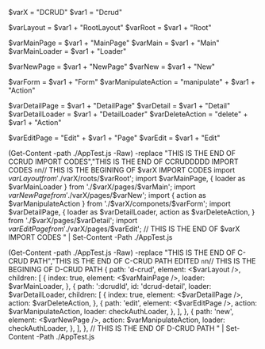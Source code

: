 $varX = "DCRUD"
$var1 = "Dcrud"

$varLayout = $var1 + "RootLayout"
$varRoot = $var1 + "Root"

$varMainPage = $var1 + "MainPage"
$varMain = $var1 + "Main"
$varMainLoader = $var1 + "Loader"

$varNewPage = $var1 + "NewPage"
$varNew = $var1 + "New"

$varForm = $var1 + "Form"
$varManipulateAction = "manipulate" + $var1 + "Action"

$varDetailPage = $var1 + "DetailPage"
$varDetail = $var1 + "Detail"
$varDetailLoader = $var1 + "DetailLoader"
$varDeleteAction = "delete" + $var1 + "Action"

$varEditPage = "Edit" + $var1 + "Page"
$varEdit = $var1 + "Edit"


(Get-Content -path ./AppTest.js -Raw) -replace "THIS IS THE END OF CCRUD IMPORT CODES","THIS IS THE END OF CCRUDDDDD IMPORT CODES `n`n// THIS IS THE BEGINING OF $varX IMPORT CODES
import $varLayout from './$varX/roots/$varRoot';
import $varMainPage, { loader as $varMainLoader } from './$varX/pages/$varMain';
import $varNewPage from './$varX/pages/$varNew';
import { action as $varManipulateAction } from './$varX/componets/$varForm';
import $varDetailPage, {
  loader as $varDetailLoader,
  action as $varDeleteAction,
} from './$varX/pages/$varDetail';
import $varEditPage from './$varX/pages/$varEdit';
// THIS IS THE END OF $varX IMPORT CODES
" | Set-Content -Path ./AppTest.js




(Get-Content -path ./AppTest.js -Raw) -replace "THIS IS THE END OF C-CRUD PATH","THIS IS THE END OF C-CRUD PATH EDITED `n`n// THIS IS THE BEGINING OF D-CRUD PATH
      {
        path: 'd-crud',
        element: <$varLayout />,
        children: [
          {
            index: true,
            element: <$varMainPage />,
            loader: $varMainLoader,
          },
          {
            path: ':dcrudId',
            id: 'dcrud-detail',
            loader: $varDetailLoader,
            children: [
              {
                index: true,
                element: <$varDetailPage />,
                action: $varDeleteAction,
              },
              {
                path: 'edit',
                element: <$varEditPage />,
                action: $varManipulateAction,
                loader: checkAuthLoader,
              },
            ],
          },
          {
            path: 'new',
            element: <$varNewPage />,
            action: $varManipulateAction,
            loader: checkAuthLoader,
          },
        ],
      },
// THIS IS THE END OF D-CRUD PATH
" | Set-Content -Path ./AppTest.js